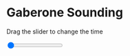 <h1>Gaberone Sounding</h1>
<p>Drag the slider to change the time</p>

<div class="slidecontainer">
<input oninput='setImage(this)' class="slider" type="range" min="0" max="7" value="0" step="1" />
<img id='img'/>
</div>

<script>
var img = document.getElementById('img');
var img_array = ['/assets/images/skwt/skd_gaberone_wrfout_d01_2020-07-07_12:00:00.png',
'/assets/images/skwt/skd_gaberone_wrfout_d01_2020-07-07_18:00:00.png',
'/assets/images/skwt/skd_gaberone_wrfout_d01_2020-07-08_00:00:00.png',
'/assets/images/skwt/skd_gaberone_wrfout_d01_2020-07-08_06:00:00.png',
'/assets/images/skwt/skd_gaberone_wrfout_d01_2020-07-08_12:00:00.png',
'/assets/images/skwt/skd_gaberone_wrfout_d01_2020-07-08_18:00:00.png',
'/assets/images/skwt/skd_gaberone_wrfout_d01_2020-07-09_00:00:00.png',];
function setImage(obj)
{
        var value = obj.value;
        img.src = img_array[value];

}
</script>
